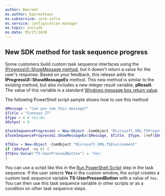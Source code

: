 ```yaml
---
author: Banreet
ms.author: banreetkaur
ms.subservice: core-infra
ms.service: configuration-manager
ms.topic: include
ms.date: 03/27/2020
---
```


## <a name="bkmk_tsapi"></a> New SDK method for task sequence progress

<!--6448458-->

Some customers build custom task sequence interfaces using the [IProgressUI::ShowMessage method](../../../../../develop/reference/core/clients/client-classes/iprogressui--showmessage-method.md), but it doesn't return a value for the user's response. Based on your feedback, this release adds the **IProgressUI::ShowMessageEx** method. This new method is similar to the existing method, but also includes a new integer result variable, **pResult**. The value of this variable is a standard [Windows message box return value](/windows/win32/api/winuser/nf-winuser-messagebox#return-value).

The following PowerShell script sample shows how to use this method:

```PowerShell
$Message = "Can you see this message?"
$Title = "Contoso IT"
$Type = 4 # Yes/No
$Output = 0

$TaskSequenceProgressUi = New-Object -ComObject "Microsoft.SMS.TSProgressUI"
$TaskSequenceProgressUi.ShowMessageEx($Message, $Title, $Type, [ref]$Output)

$TSEnv = New-Object -ComObject "Microsoft.SMS.TSEnvironment"
if ($Output -eq 6) {
$TSEnv.Value("TS-UserPressedButton") = 'Yes'
}
```

You can use a script like this in the [Run PowerShell Script](../../../../../osd/understand/task-sequence-steps.md#BKMK_RunPowerShellScript) step in the task sequence. If the user selects **Yes** in the custom window, the script creates a custom task sequence variable **TS-UserPressedButton** with a value of `Yes`. You can then use this task sequence variable in other scripts or as a condition on other task sequence steps.